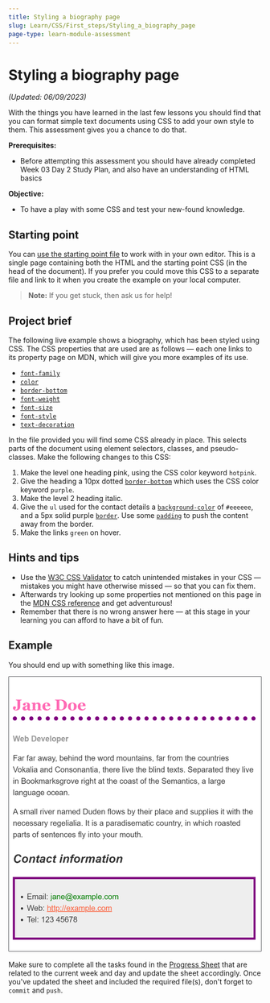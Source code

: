 ```yaml
---
title: Styling a biography page
slug: Learn/CSS/First_steps/Styling_a_biography_page
page-type: learn-module-assessment
---
```


# Styling a biography page

_(Updated: 06/09/2023)_

With the things you have learned in the last few lessons you should find that you can format simple text documents using CSS to add your own style to them. This assessment gives you a chance to do that.

**Prerequisites:**
  - Before attempting this assessment you should have already completed Week 03 Day 2 Study Plan, and also have an understanding of HTML basics

**Objective:**
  - To have a play with some CSS and test your new-found knowledge.

## Starting point

You can [use the starting point file](assets/blog-download.html) to work with in your own editor. This is a single page containing both the HTML and the starting point CSS (in the head of the document). If you prefer you could move this CSS to a separate file and link to it when you create the example on your local computer.

> **Note:** If you get stuck, then ask us for help!

## Project brief

The following live example shows a biography, which has been styled using CSS. The CSS properties that are used are as follows — each one links to its property page on MDN, which will give you more examples of its use.

- [`font-family`](https://developer.mozilla.org/en-US/docs/Web/CSS/font-family)
- [`color`](https://developer.mozilla.org/en-US/docs/Web/CSS/color)
- [`border-bottom`](https://developer.mozilla.org/en-US/docs/Web/CSS/border-bottom)
- [`font-weight`](https://developer.mozilla.org/en-US/docs/Web/CSS/font-weight)
- [`font-size`](https://developer.mozilla.org/en-US/docs/Web/CSS/font-size)
- [`font-style`](https://developer.mozilla.org/en-US/docs/Web/CSS/font-style)
- [`text-decoration`](https://developer.mozilla.org/en-US/docs/Web/CSS/text-decoration)

In the file provided you will find some CSS already in place. This selects parts of the document using element selectors, classes, and pseudo-classes. Make the following changes to this CSS:

1. Make the level one heading pink, using the CSS color keyword `hotpink`.
2. Give the heading a 10px dotted [`border-bottom`](https://developer.mozilla.org/en-US/docs/Web/CSS/border-bottom) which uses the CSS color keyword `purple`.
3. Make the level 2 heading italic.
4. Give the `ul` used for the contact details a [`background-color`](https://developer.mozilla.org/en-US/docs/Web/CSS/background-color) of `#eeeeee`, and a 5px solid purple [`border`](https://developer.mozilla.org/en-US/docs/Web/CSS/border). Use some [`padding`](https://developer.mozilla.org/en-US/docs/Web/CSS/padding) to push the content away from the border.
5. Make the links `green` on hover.

## Hints and tips

- Use the [W3C CSS Validator](https://jigsaw.w3.org/css-validator/) to catch unintended mistakes in your CSS — mistakes you might have otherwise missed — so that you can fix them.
- Afterwards try looking up some properties not mentioned on this page in the [MDN CSS reference](https://developer.mozilla.org/en-US/docs/Web/CSS/Reference) and get adventurous!
- Remember that there is no wrong answer here — at this stage in your learning you can afford to have a bit of fun.

## Example

You should end up with something like this image.

![Screenshot of how the example should look after completing the assessment.](assets/learn-css-basics-assessment.png)

Make sure to complete all the tasks found in the [Progress Sheet](../../../../user/progress.draft.60.csv) that are related to the current week and day and update the sheet accordingly. Once you've updated the sheet and included the required file(s), don't forget to `commit` and `push`.